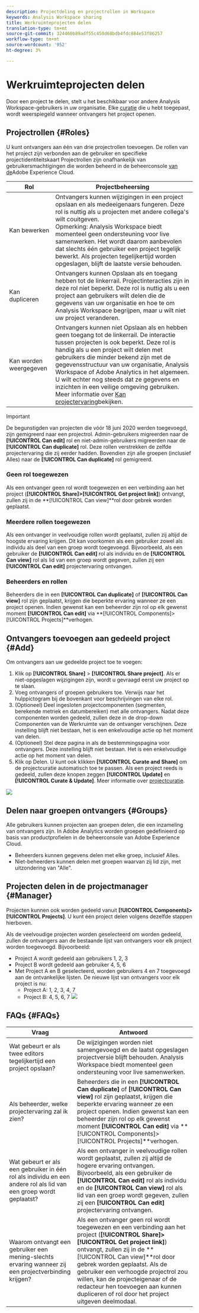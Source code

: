 ```yaml
---
description: Projectdeling en projectrollen in Workspace
keywords: Analysis Workspace sharing
title: Werkruimteprojecten delen
translation-type: tm+mt
source-git-commit: 324460b89adf55c450d68bdb4fdc884e53f86257
workflow-type: tm+mt
source-wordcount: '952'
ht-degree: 3%

---
```



# Werkruimteprojecten delen

Door een project te delen, stelt u het beschikbaar voor andere Analysis Workspace-gebruikers in uw organisatie. Elke [curatie](curate.md) die u hebt toegepast, wordt weerspiegeld wanneer ontvangers het project openen.

## Projectrollen {#Roles}

U kunt ontvangers aan één van drie projectrollen toevoegen. De rollen van het project zijn verbonden aan de gebruiker en specifieke projectidentiteitskaart Projectrollen zijn onafhankelijk van gebruikersmachtigingen die worden beheerd in de beheerconsole [van de](https://docs.adobe.com/content/help/nl-NL/core-services/interface/manage-users-and-products/admin-getting-started.html)Adobe Experience Cloud.

| Rol | Projectbeheersing |
|---|---|
| Kan bewerken | Ontvangers kunnen wijzigingen in een project opslaan en als medeeigenaars fungeren. Deze rol is nuttig als u projecten met andere collega&#39;s wilt couitgeven.<br>Opmerking: Analysis Workspace biedt momenteel geen ondersteuning voor live samenwerken. Het wordt daarom aanbevolen dat slechts één gebruiker een project tegelijk bewerkt. Als projecten tegelijkertijd worden opgeslagen, blijft de laatste versie behouden. |
| Kan dupliceren | Ontvangers kunnen Opslaan als en toegang hebben tot de linkerrail. Projectinteracties zijn in deze rol niet beperkt. Deze rol is nuttig als u een project aan gebruikers wilt delen die de gegevens van uw organisatie en hoe te om Analysis Workspace begrijpen, maar u wilt niet uw project veranderen. |
| Kan worden weergegeven | Ontvangers kunnen niet Opslaan als en hebben geen toegang tot de linkerrail. De interactie tussen projecten is ook beperkt. Deze rol is handig als u een project wilt delen met gebruikers die minder bekend zijn met de gegevensstructuur van uw organisatie, Analysis Workspace of Adobe Analytics in het algemeen. U wilt echter nog steeds dat ze gegevens en inzichten in een veilige omgeving gebruiken.<br>Meer informatie over [Kan projectervaring](/help/analyze/analysis-workspace/curate-share/view-only-projects.md)bekijken. |

>[!IMPORTANT]
> De begunstigden van projecten die vóór 18 juni 2020 werden toegevoegd, zijn gemigreerd naar een projectrol. Admin-gebruikers migreerden naar de **[!UICONTROL Can edit]** rol en niet-admin-gebruikers migreerden naar de **[!UICONTROL Can duplicate]** rol. Deze rollen verstrekken de zelfde projectervaring die zij eerder hadden. Bovendien zijn alle groepen (inclusief Alles) naar de **[!UICONTROL Can duplicate]** rol gemigreerd.

### Geen rol toegewezen

Als een ontvanger geen rol wordt toegewezen en een verbinding aan het project (**[!UICONTROL Share]>[!UICONTROL Get project link]**) ontvangt, zullen zij in de **[!UICONTROL Can view]**rol door gebrek worden geplaatst.

### Meerdere rollen toegewezen

Als een ontvanger in veelvoudige rollen wordt geplaatst, zullen zij altijd de hoogste ervaring krijgen. Dit kan voorkomen als een gebruiker zowel als individu als deel van een groep wordt toegevoegd. Bijvoorbeeld, als een gebruiker de **[!UICONTROL Can edit]** rol als individu en de **[!UICONTROL Can view]** rol als lid van een groep wordt gegeven, zullen zij een **[!UICONTROL Can edit]** projectervaring ontvangen.

### Beheerders en rollen

Beheerders die in een **[!UICONTROL Can duplicate]** of **[!UICONTROL Can view]** rol zijn geplaatst, krijgen die beperkte ervaring wanneer ze een project openen. Indien gewenst kan een beheerder zijn rol op elk gewenst moment **[!UICONTROL Can edit]** via **[!UICONTROL Components]>[!UICONTROL Projects]**verhogen.

## Ontvangers toevoegen aan gedeeld project {#Add}

Om ontvangers aan uw gedeelde project toe te voegen:

1. Klik op **[!UICONTROL Share]** > **[!UICONTROL Share project]**.
Als er niet-opgeslagen wijzigingen zijn, wordt u gevraagd eerst uw project op te slaan.
1. Voeg ontvangers of groepen gebruikers toe.
Verwijs naar het hulppictogram bij de bovenkant voor beschrijvingen van elke rol.
1. (Optioneel) Deel ingesloten projectcomponenten (segmenten, berekende metriek en datumbereiken) met alle ontvangers.
Nadat deze componenten worden gedeeld, zullen deze in de drop-down Componenten van de Werkruimte van de ontvanger verschijnen. Deze instelling blijft niet bestaan, het is een enkelvoudige actie op het moment van delen.
1. (Optioneel) Stel deze pagina in als de bestemmingspagina voor ontvangers.
Deze instelling blijft niet bestaan. Het is een enkelvoudige actie op het moment van delen.
1. Klik op Delen.
U kunt ook klikken **[!UICONTROL Curate and Share]** om de projectcuratie automatisch toe te passen. Als een project reeds is gedeeld, zullen deze knopen zeggen **[!UICONTROL Update]** en **[!UICONTROL Curate & Update]**. Meer informatie over [projectcuratie](https://docs.adobe.com/content/help/en/analytics/analyze/analysis-workspace/curate-share/curate.html).

![](assets/share-proj-modal.png)

## Delen naar groepen ontvangers {#Groups}

Alle gebruikers kunnen projecten aan groepen delen, die een inzameling van ontvangers zijn. In Adobe Analytics worden groepen gedefinieerd op basis van productprofielen in de beheerconsole [](https://docs.adobe.com/content/help/nl-NL/core-services/interface/manage-users-and-products/admin-getting-started.html)van Adobe Experience Cloud.

* Beheerders kunnen gegevens delen met elke groep, inclusief Alles.
* Niet-beheerders kunnen delen met groepen waarvan zij lid zijn, met uitzondering van &quot;Alle&quot;.

## Projecten delen in de projectmanager {#Manager}

Projecten kunnen ook worden gedeeld vanuit **[!UICONTROL Components]>[!UICONTROL Projects]**. U kunt één project delen volgens dezelfde stappen hierboven.

Als de veelvoudige projecten worden geselecteerd om worden gedeeld, zullen de ontvangers aan de bestaande lijst van ontvangers voor elk project worden toegevoegd. Bijvoorbeeld:

* Project A wordt gedeeld aan gebruikers 1, 2, 3
* Project B wordt gedeeld aan gebruiker 4, 5, 6
* Met Project A en B geselecteerd, worden gebruikers 4 en 7 toegevoegd aan de ontvankelijke lijsten. De nieuwe lijst van ontvangers voor elk project is nu:
   * Project A: 1, 2, 3, 4, 7
   * Project B: 4, 5, 6, 7
   ![](assets/mult-proj-sharing.png)

## FAQs {#FAQs}

| Vraag | Antwoord |
|---|---|
| Wat gebeurt er als twee editors tegelijkertijd een project opslaan? | De wijzigingen worden niet samengevoegd en de laatst opgeslagen projectversie blijft behouden. Analysis Workspace biedt momenteel geen ondersteuning voor live samenwerken. |
| Als beheerder, welke projectervaring zal ik zien? | Beheerders die in een **[!UICONTROL Can duplicate]** of **[!UICONTROL Can view]** rol zijn geplaatst, krijgen die beperkte ervaring wanneer ze een project openen. Indien gewenst kan een beheerder zijn rol op elk gewenst moment **[!UICONTROL Can edit]** via **[!UICONTROL Components]>[!UICONTROL Projects]**verhogen. |
| Wat gebeurt er als een gebruiker in één rol als individu en een andere rol als lid van een groep wordt geplaatst? | Als een ontvanger in veelvoudige rollen wordt geplaatst, zullen zij altijd de hogere ervaring ontvangen. Bijvoorbeeld, als een gebruiker de **[!UICONTROL Can edit]** rol als individu en de **[!UICONTROL Can view]** rol als lid van een groep wordt gegeven, zullen zij een **[!UICONTROL Can edit]** projectervaring ontvangen. |
| Waarom ontvangt een gebruiker een mening-slechts ervaring wanneer zij een projectverbinding krijgen? | Als een ontvanger geen rol wordt toegewezen en een verbinding aan het project (**[!UICONTROL Share]>[!UICONTROL Get project link]**) ontvangt, zullen zij in de **[!UICONTROL Can view]**rol door gebrek worden geplaatst. Als de gebruiker een verhoogde projectrol zou willen, kan de projecteigenaar of de redacteur hen toevoegen aan kunnen dupliceren of rol door het project uitgeven deelmodaal. |
